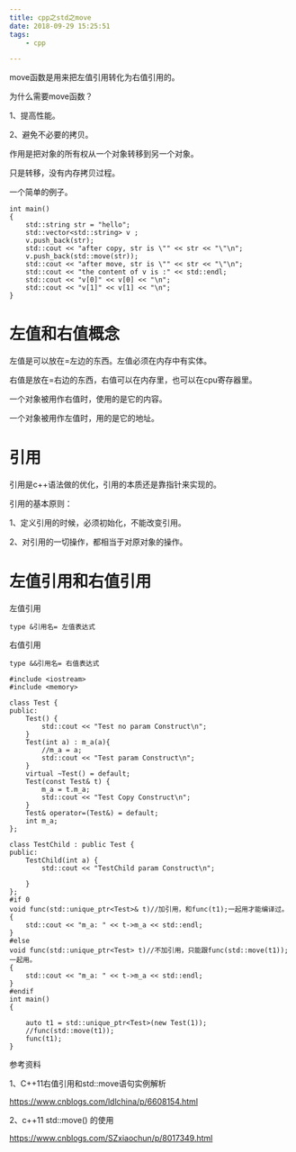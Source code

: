 ```yaml
---
title: cpp之std之move
date: 2018-09-29 15:25:51
tags:
	- cpp

---
```




move函数是用来把左值引用转化为右值引用的。

为什么需要move函数？

1、提高性能。

2、避免不必要的拷贝。

作用是把对象的所有权从一个对象转移到另一个对象。

只是转移，没有内存拷贝过程。



一个简单的例子。

```
int main()
{
	std::string str = "hello";
	std::vector<std::string> v ;
	v.push_back(str);
	std::cout << "after copy, str is \"" << str << "\"\n";
	v.push_back(std::move(str));
	std::cout << "after move, str is \"" << str << "\"\n";
	std::cout << "the content of v is :" << std::endl;
	std::cout << "v[0]" << v[0] << "\n";
	std::cout << "v[1]" << v[1] << "\n";
}
```



# 左值和右值概念

左值是可以放在=左边的东西。左值必须在内存中有实体。

右值是放在=右边的东西，右值可以在内存里，也可以在cpu寄存器里。

一个对象被用作右值时，使用的是它的内容。

一个对象被用作左值时，用的是它的地址。



# 引用

引用是c++语法做的优化，引用的本质还是靠指针来实现的。

引用的基本原则：

1、定义引用的时候，必须初始化，不能改变引用。

2、对引用的一切操作，都相当于对原对象的操作。



# 左值引用和右值引用

左值引用

```
type &引用名= 左值表达式
```

右值引用

```
type &&引用名= 右值表达式
```



```
#include <iostream>
#include <memory>

class Test {
public:
	Test() {
		std::cout << "Test no param Construct\n";
	}
	Test(int a) : m_a(a){
		//m_a = a;
		std::cout << "Test param Construct\n";
	}
	virtual ~Test() = default;
	Test(const Test& t) {
		m_a = t.m_a;
		std::cout << "Test Copy Construct\n";
	}
	Test& operator=(Test&) = default;
	int m_a;
};

class TestChild : public Test {
public:
	TestChild(int a) {
		std::cout << "TestChild param Construct\n";
		
	}
};
#if 0
void func(std::unique_ptr<Test>& t)//加引用，和func(t1);一起用才能编译过。
{
	std::cout << "m_a: " << t->m_a << std::endl;
}
#else
void func(std::unique_ptr<Test> t)//不加引用，只能跟func(std::move(t1));一起用。
{
	std::cout << "m_a: " << t->m_a << std::endl;
}
#endif
int main()
{

	auto t1 = std::unique_ptr<Test>(new Test(1));
	//func(std::move(t1));
	func(t1);
}
```



参考资料

1、C++11右值引用和std::move语句实例解析

https://www.cnblogs.com/ldlchina/p/6608154.html

2、c++11 std::move() 的使用

https://www.cnblogs.com/SZxiaochun/p/8017349.html